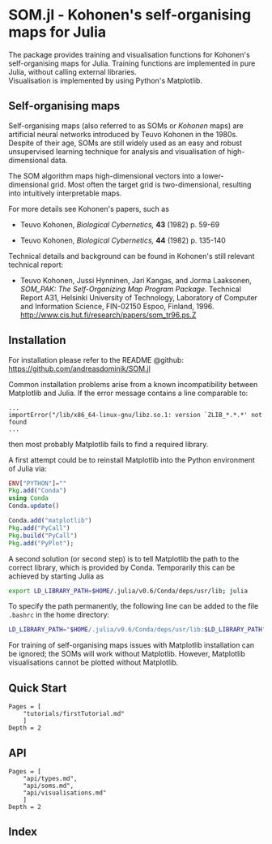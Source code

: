# SOM.jl - Kohonen's self-organising maps for Julia

The package provides training and visualisation functions
for Kohonen's self-organising maps for Julia.
Training functions are implemented in pure Julia, without calling
external libraries.    
Visualisation is implemented by using Python's Matplotlib.


## Self-organising maps

Self-organising maps (also referred to as SOMs or *Kohonen* maps) are
artificial neural networks introduced by Teuvo Kohonen in the 1980s.
Despite of their age, SOMs are still widely used as an easy and robust
unsupervised learning technique
for analysis and visualisation of high-dimensional data.

The SOM algorithm maps high-dimensional vectors into a lower-dimensional grid. Most often
the target grid is two-dimensional, resulting into  intuitively interpretable maps.

For more details see Kohonen's papers, such as

* Teuvo Kohonen, *Biological Cybernetics,* **43** (1982) p. 59-69   

* Teuvo Kohonen, *Biological Cybernetics,* **44** (1982) p. 135-140      

Technical details and background can be found in Kohonen's still relevant
technical report:

* Teuvo Kohonen, Jussi Hynninen, Jari Kangas, and Jorma Laaksonen, *SOM_PAK: The Self-Organizing Map Program Package.* Technical Report A31, Helsinki University of Technology, Laboratory of Computer and Information Science, FIN-02150 Espoo, Finland, 1996. <http://www.cis.hut.fi/research/papers/som_tr96.ps.Z>


## Installation

For installation please refer to the README @github:
<https://github.com/andreasdominik/SOM.jl>


Common installation problems arise from a known incompatibility between Matplotlib and Julia. If the error message contains a line comparable to:

```
...
importError("/lib/x86_64-linux-gnu/libz.so.1: version `ZLIB_*.*.*' not found
...
```

then most probably Matplotlib fails to find a required library.   

A first attempt could be to reinstall Matplotlib into the Python
environment of Julia via:

````Julia
ENV["PYTHON"]=""
Pkg.add("Conda")
using Conda
Conda.update()

Conda.add("matplotlib")
Pkg.add("PyCall")
Pkg.build("PyCall")
Pkg.add("PyPlot");
````

A second solution (or second step) is to tell Matplotlib the path to the correct
library, which is provided by Conda.
Temporarily this can be achieved by starting Julia as

````sh
export LD_LIBRARY_PATH=$HOME/.julia/v0.6/Conda/deps/usr/lib; julia
````

To specify the path permanently, the following line can be added to the file
```.bashrc``` in the home directory:

````bash
LD_LIBRARY_PATH="$HOME/.julia/v0.6/Conda/deps/usr/lib:$LD_LIBRARY_PATH"
````

For training of self-organising maps issues with Matplotlib installation can be ignored; the SOMs will work without Matplotlib. However, Matplotlib visualisations cannot be plotted without Matplotlib.


## Quick Start

```@contents
Pages = [
    "tutorials/firstTutorial.md"
    ]
Depth = 2
```

## API
```@contents
Pages = [
    "api/types.md",
    "api/soms.md",
    "api/visualisations.md"
    ]
Depth = 2
```

## Index

```@index
```
